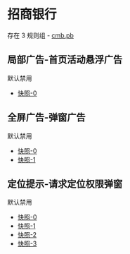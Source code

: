 # 招商银行

存在 3 规则组 - [cmb.pb](/src/apps/cmb.pb.ts)

## 局部广告-首页活动悬浮广告

默认禁用

- [快照-0](https://i.gkd.li/i/14208669)

## 全屏广告-弹窗广告

默认禁用

- [快照-0](https://i.gkd.li/i/12706022)
- [快照-1](https://i.gkd.li/i/14208693)

## 定位提示-请求定位权限弹窗

默认禁用

- [快照-0](https://i.gkd.li/i/12706029)
- [快照-1](https://i.gkd.li/i/13248893)
- [快照-2](https://i.gkd.li/i/13897345)
- [快照-3](https://i.gkd.li/i/14208717)
